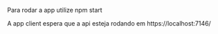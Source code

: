 Para rodar a app utilize npm start

A app client espera que a api esteja rodando em https://localhost:7146/
